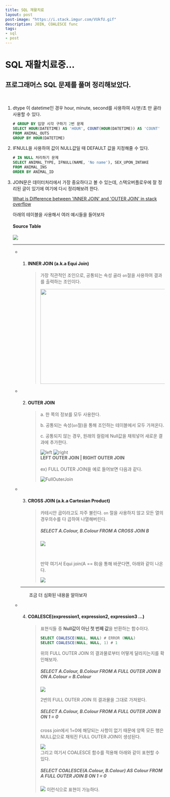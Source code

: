 ```yaml
---
title: SQL 재활치료
layout: post
post-image: "https://i.stack.imgur.com/VUkfU.gif"
description: JOIN, COALESCE func
tags:
- sql
- post
---
```






# SQL 재활치료중...

## 프로그래머스 SQL 문제를 풀며 정리해보았다.
<br/>

1. dtype 이 datetime인 경우 hour, minute, second를 사용하여 시/분/초 만 골라 사용할 수 있다.  
    ```SQL
    # GROUP BY 입양 시각 구하기 2번 문제
    SELECT HOUR(DATETIME) AS 'HOUR', COUNT(HOUR(DATETIME)) AS 'COUNT'
    FROM ANIMAL_OUTS
    GROUP BY HOUR(DATETIME)
    ```
    
    
    
2. IFNULL을 사용하여 값이 NULL값일 때 DEFAULT 값을 지정해줄 수 있다.  
   
    ```SQL
    # IN NULL 처리하기 문제
    SELECT ANIMAL_TYPE, IFNULL(NAME, 'No name'), SEX_UPON_INTAKE
    FROM ANIMAL_INS
    ORDER BY ANIMAL_ID
    ```
    
    
    
3. JOIN문은 데이터처리에서 가장 중요하다고 볼 수 있는데, 스택오버플로우에 잘 정리된 글이 있기에 여기에 다시 정리해보려 한다. 
   
   [What is Difference between 'INNER JOIN' and 'OUTER JOIN' in stack overflow](https://stackoverflow.com/questions/38549/what-is-the-difference-between-inner-join-and-outer-join)
   
   
   
   아래의 테이블을 사용해서 여러 예시들을 들어보자
   
   #### **Source Table**
   
    <img src="https://i.stack.imgur.com/LVYKx.png" />
   
   
   
   
   
   
   
   ---
   
   - 1. #### INNER JOIN (a.k.a Equi Join)
   
        > 가장 직관적인 조인으로, 공통되는 속성 골라 `on`절을 사용하여 결과를 출력하는 조인이다.
        >
        > <img src='https://i.stack.imgur.com/kZcvR.gif' width="500" height="300"/>
   
        
   
   - 2. #### OUTER JOIN
   
        > a. 한 쪽의 정보를 모두 사용한다.
        >
        > b. 공통되는 속성(`on`절)을 통해 조인하는 테이블에서 모두 가져온다.
        >
        > c. 공통되지 않는 경우, 원래의 컬럼에 Null값을 채워넣어 새로운 결과에 추가한다.
        >
        > ![left](https://i.stack.imgur.com/4bzv2.png#left)
        > ![right](https://i.stack.imgur.com/LIOW4.png#right)
        > <br/>
        > **LEFT OUTER JOIN   |  RIGHT OUTER JOIN**
        > <br/>
        > <br/>
        > ex) FULL OUTER JOIN을 예로 들어보면 다음과 같다.
        >
        > ![FullOuterJoin](https://i.stack.imgur.com/VUkfU.gif=500x300) 
   
   
   
   
   
   - 3. #### CROSS JOIN (a.k.a Cartesian Product)
   
        > 카테시안 곱이라고도 자주 불린다. `on` 절을 사용하지 않고 모든 열의 경우의수를 다 곱하여 나열해버린다.
        >
        > ##### SELECT A.Colour, B.Colour FROM A CROSS JOIN B
        >
        > <img align='' src="https://i.stack.imgur.com/cv3t6.png">
        >
        > ​	
        >
        > 만약 여기서 Equi join(A == B)을 통해 바꾼다면, 아래와 같이 나온다.
        >
        > <img src='https://i.stack.imgur.com/a8IHd.png'>
   
     ---
   
     $~~~~~~$ 조금 더 심화된 내용을 알아보자
   
     
   
   - 4. #### COALESCE(expression1, expression2, expression3 ...)
   
        > 표현식들 중 **Null값이 아닌 첫 번째 값**을 반환하는 함수이다.
        >
        > ```SQL
        > SELECT COALESCE(NULL, NULL) # ERROR (NULL)
        > SELECT COALESCE(NULL, NULL, 1) # 1
        > ```
        >
        > 
        >
        > 위의 FULL OUTER JOIN 의 결과물로부터 어떻게 달라지는지를 확인해보자.
        >
        > ##### SELECT A.Colour, B.Colour FROM A FULL OUTER JOIN B ON A.Colour = B.Colour
        >
        > <img src='https://i.stack.imgur.com/iVoqu.png'>
        >
        > 2번의 FULL OUTER JOIN 의 결과물을 그대로 가져왔다.
        > <br/>
        >
        > 
        >
        > ##### SELECT A.Colour, B.Colour FROM A FULL OUTER JOIN B ON 1 = 0
        >
        > cross join에서 1=0에 해당되는 사항이 없기 때문에 양쪽 모든 행은 NULL값으로 채워진 FULL OUTER JOIN이 생성된다.
        >
        > <img src='https://i.stack.imgur.com/gtIhf.png'>
        > <br/>
        > 그리고 여기서 COALESCE 함수를 적용해 아래와 같이 표현할 수 있다.
        >
        > ##### SELECT COALESCE(A.Colour, B.Colour) AS Colour FROM A FULL OUTER JOIN B ON 1 = 0
        >
        > <img src='https://i.stack.imgur.com/WPu9W.png'>
        > 이런식으로 표현이 가능하다.
